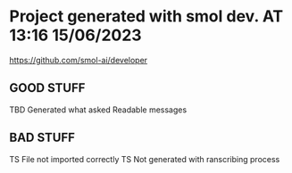 # Project generated with smol dev. AT 13:16 15/06/2023
https://github.com/smol-ai/developer

## GOOD STUFF
TBD Generated what asked
Readable messages

## BAD STUFF
TS File not imported correctly
TS Not generated with ranscribing process